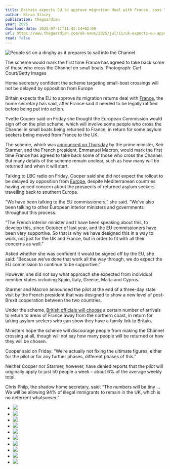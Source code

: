 ```yaml
---
title: Britain expects EU to approve migration deal with France, says Yvette Cooper
author: Kiran Stacey
publication: theguardian
year: 2025
download-date: 2025-07-11T11:42:14+02:00
url: https://www.theguardian.com/uk-news/2025/jul/11/uk-expects-eu-approve-migrants-return-deal-france-yvette-cooper
read: false
---
```


![People sit on a dinghy as it prepares to sail into the Channel](https://i.guim.co.uk/img/media/d028b5ddec33edcc480d25fea2427dd4a96304b3/592_0_4167_3334/master/4167.jpg?width=620&dpr=2&s=none&crop=none)

The scheme would mark the first time France has agreed to take back some of those who cross the Channel on small boats. Photograph: Carl Court/Getty Images

Home secretary confident the scheme targeting small-boat crossings will not be delayed by opposition from Europe

Britain expects the EU to approve its migration returns deal with [France](https://www.theguardian.com/world/france), the home secretary has said, after France said it needed to be legally ratified before being put into action.

Yvette Cooper said on Friday she thought the European Commission would sign off on the pilot scheme, which will involve some people who cross the Channel in small boats being returned to France, in return for some asylum seekers being moved from France to the UK.

The scheme, which was [announced on Thursday](https://www.theguardian.com/uk-news/2025/jul/10/starmer-one-in-one-out-deal-allow-uk-return-small-boat-migrants-france) by the prime minister, Keir Starmer, and the French president, Emmanuel Macron, would mark the first time France has agreed to take back some of those who cross the Channel. But many details of the scheme remain unclear, such as how many will be returned and when it will start.

Talking to LBC radio on Friday, Cooper said she did not expect the rollout to be delayed by opposition from [Europe](https://www.theguardian.com/world/europe-news), despite Mediterranean countries having voiced concern about the prospects of returned asylum seekers travelling back to southern Europe.

“We have been talking to the EU commissioners,” she said. “We’ve also been talking to other European interior ministers and governments throughout this process.

“The French interior minister and I have been speaking about this, to develop this, since October of last year, and the EU commissioners have been very supportive. So that is why we have designed this in a way to work, not just for the UK and France, but in order to fit with all their concerns as well.”

Asked whether she was confident it would be signed off by the EU, she said: “Because we’ve done that work all the way through, we do expect the EU commission to continue to be supportive.”

However, she did not say what approach she expected from individual member states including Spain, Italy, Greece, Malta and Cyprus.

Starmer and Macron announced the pilot at the end of a three-day state visit by the French president that was designed to show a new level of post-Brexit cooperation between the two countries.

Under the scheme, [British officials will choose](https://www.theguardian.com/uk-news/2025/jul/10/robert-jenrick-migrant-returns-advice-finally-heeded-labour-pm) a certain number of arrivals to return to areas of France away from the northern coast, in return for taking asylum seekers who can show they have a family link to Britain.

Ministers hope the scheme will discourage people from making the Channel crossing at all, though will not say how many people will be returned or how they will be chosen.

Cooper said on Friday: “We’re actually not fixing the ultimate figures, either for the pilot or for any further phases, different phases of this.”

Neither Cooper nor Starmer, however, have denied reports that the pilot will originally apply to just 50 people a week – about 6% of the average weekly total.

Chris Philp, the shadow home secretary, said: “The numbers will be tiny … We will be allowing 94% of illegal immigrants to remain in the UK, which is no deterrent whatsoever.”

- ![](https://i.guim.co.uk/img/media/1df410e07cbb838fac5124e5de993bd09f6d0769/317_0_6777_5422/master/6777.jpg?width=220&dpr=2&s=none&crop=5%3A3)
- ![](https://i.guim.co.uk/img/media/eeb32821a9448a6d910281fcb6819c05c8863dab/201_0_2498_1999/master/2498.jpg?width=220&dpr=2&s=none&crop=5%3A3)
- ![](https://i.guim.co.uk/img/media/77e767fc9bf2e8bf89d3880548edf170b5c90c3b/640_0_3585_2870/master/3585.jpg?width=220&dpr=2&s=none&crop=5%3A3)
- ![](https://i.guim.co.uk/img/media/c5da3d9f2b694443c14123debb021610b6a6846b/430_0_4167_3334/master/4167.jpg?width=220&dpr=2&s=none&crop=5%3A3)
- ![](https://i.guim.co.uk/img/media/59dc2b174730bac1d29a7272f70e37ac48a0605c/502_0_2635_2109/master/2635.jpg?width=220&dpr=2&s=none&crop=5%3A3)
- ![](https://i.guim.co.uk/img/media/5f710225067bf620901ae554a583d8b4dfcd2d28/355_0_10616_8498/master/10616.jpg?width=220&dpr=2&s=none&crop=5%3A3)
- ![](https://i.guim.co.uk/img/media/d5982a896059a5a2fdff2a94d8c129c9330b48ab/0_0_3137_2511/master/3137.jpg?width=220&dpr=2&s=none&crop=5%3A3)
- ![](https://i.guim.co.uk/img/media/3e55788253536a38e7ff841a173342a46ae6d228/267_0_2240_1792/master/2240.jpg?width=220&dpr=2&s=none&crop=5%3A3)
- ![](https://i.guim.co.uk/img/media/8963000160a867bdb5f1066723ae2732ee3f9b6d/859_0_6164_4934/master/6164.jpg?width=220&dpr=2&s=none&crop=5%3A3)
- ![](https://i.guim.co.uk/img/media/7a7c09232f30873f46be1927fbf72910ab33f747/407_0_4729_3783/master/4729.jpg?width=220&dpr=2&s=none&crop=5%3A3)
